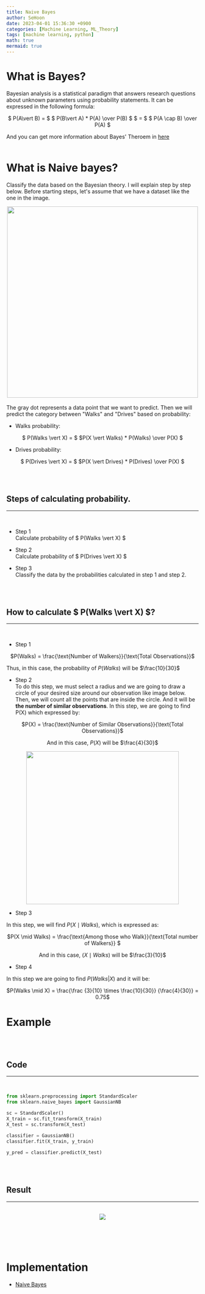 ```yaml
---
title: Naive Bayes
author: SeHoon
date: 2023-04-01 15:36:30 +0900
categories: [Machine Learning, ML_Theory]
tags: [machine learning, python]
math: true
mermaid: true
---
```


# What is Bayes?
Bayesian analysis is a statistical paradigm that answers research questions about unknown parameters using probability statements. It can be expressed in the following formula:
<center>

$ P(A\vert B) = $ $ P(B\vert A) * P(A) \over P(B) $ $ = $ $ P(A \cap B) \over P(A) $

</center>

And you can get more information about Bayes' Theroem in [here](https://csh970605.github.io/posts/Bayes_Theorem/)
<br><br>

# What is Naive bayes?

Classify the data based on the Bayesian theory. I will explain step by step below. Before starting steps, let's assume that we have a dataset like the one in the image.<br>

<center>
<img src="https://user-images.githubusercontent.com/28240052/229355657-a9928c9b-49b4-4bad-b0bd-b8c2d1da8873.png" width=500>
</center>
<br>
The gray dot represents a data point that we want to predict. Then we will predict the category between "Walks" and "Drives" based on probability:<br>

+ Walks probability:<br>

<center>

$ P(Walks \vert X) = $ $P(X \vert Walks) * P(Walks) \over P(X) $

</center>

+ Drives probability:
<center>

$ P(Drives \vert X) = $ $P(X \vert Drives) * P(Drives) \over P(X) $

</center>

<br><br>


## Steps of calculating probability.
---
<br>

+ Step 1<br>
Calculate probability of $ P(Walks \vert X) $

+ Step 2<br>
Calculate probability of $ P(Drives \vert X) $

+ Step 3<br>
Classify the data by the probabilities calculated in step 1 and step 2.


<br><br>

## How to calculate $ P(Walks \vert X) $?
---
<br>

+ Step 1<br>

<center>

$P(Walks) = \frac{\text{Number of Walkers}}{\text{Total Observations}}$<br>

</center>

Thus, in this case, the probability of $P(Walks)$ will be $\frac{10}{30}$

+ Step 2<br>
To do this step, we must select a radius and we are going to draw a circle of your desired size around our observation like image below. Then, we will count all the points that are inside the circle. And it will be **the number of similar observations**. In this step, we are going to find P(X) which expressed by:<br>
<center>


$P(X) = \frac{\text{Number of Similar Observations}}{\text{Total Observations}}$<br>

And in this case, $P(X)$ will be $\frac{4}{30}$ <br>

<img src="https://user-images.githubusercontent.com/28240052/229357205-b99be7ad-c742-4073-acbb-6330e51f2bba.png" width=400>

</center>

+ Step 3<br>

In this step, we will find $P(X \mid Walks)$, which is expressed as:<br>
<center>

$P(X \mid Walks) = \frac{\text{Among those who Walk}}{\text{Total number of Walkers}} $

And in this case, $(X \mid Walks)$ will be $\frac{3}{10}$<br>
</center>

+ Step 4<br>

In this step we are going to find $P(Walks \vert X)$ and it will be:
<center>

$P(Walks \mid X) = \frac{\frac {3}{10} \times \frac{10}{30}} {\frac{4}{30}} = 0.75$
</center>

# Example
<br><Br>

## Code
---
<br>

```py
from sklearn.preprocessing import StandardScaler
from sklearn.naive_bayes import GaussianNB

sc = StandardScaler()
X_train = sc.fit_transform(X_train)
X_test = sc.transform(X_test)
     
classifier = GaussianNB()
classifier.fit(X_train, y_train)

y_pred = classifier.predict(X_test)
```

<br><br>

## Result
---
<br>

<center>
<img src="https://user-images.githubusercontent.com/28240052/229357909-502dfc53-8cf6-4738-8b54-83820852be6e.png">
</center>
<br><br><br><br>

# Implementation

+ [Naive Bayes](https://github.com/csh970605/Machine-LearningA-Z/tree/main/Part%203%20-%20Classification/Section%2018%20-%20Naive%20Bayes/Python)